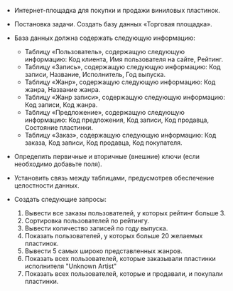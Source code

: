 + Интернет-площадка для покупки и продажи виниловых пластинок.
+ Постановка задачи. Создать базу данных «Торговая площадка». 
+ База данных должна содержать следующую информацию:
  + Таблицу «Пользователь», содержащую следующую информацию: Код клиента, Имя пользователя на сайте, Рейтинг. 
  + Таблицу «Запись», содержащую следующую информацию: Код записи, Название, Исполнитель, Год выпуска.
  + Таблицу «Жанр», содержащую следующую информацию: Код жанра, Название жанра.
  + Таблицу «Жанр записи», содержащую следующую информацию: Код записи, Код жанра.
  + Таблицу «Предложение», содержащую следующую информацию: Код предложения, Код записи, Код продавца, Состояние пластинки.
  + Таблицу «Заказ», содержащую следующую информацию: Код заказа, Код записи, Код продавца, Код покупателя.

+ Определить первичные и вторичные (внешние) ключи (если необходимо добавьте поля). 
+ Установить связь между таблицами, предусмотрев обеспечение целостности данных. 
+ Создать следующие запросы:
  1. Вывести все заказы пользователей, у которых рейтинг больше 3.
  2. Сортировка пользователей по рейтингу.
  3. Вывести количество записей по году выпуска.
  4. Показать пользователей, у которых больше 20 желаемых пластинок.
  5. Вывести 5 самых широко представленных жанров.
  6. Показать всех пользователей, которые заказывали пластинки исполнителя "Unknown Artist"
  7. Показать всех пользователей, которые и продавали, и покупали пластинки.
